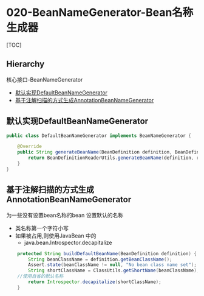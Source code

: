 # 020-BeanNameGenerator-Bean名称生成器

[TOC]

## Hierarchy

核心接口-BeanNameGenerator

- [默认实现DefaultBeanNameGenerator](#默认实现DefaultBeanNameGenerator)
- [基于注解扫描的方式生成AnnotationBeanNameGenerator](#基于注解扫描的方式生成AnnotationBeanNameGenerator)

## 默认实现DefaultBeanNameGenerator

```java
public class DefaultBeanNameGenerator implements BeanNameGenerator {

	@Override
	public String generateBeanName(BeanDefinition definition, BeanDefinitionRegistry registry) {
		return BeanDefinitionReaderUtils.generateBeanName(definition, registry);
	}
}
```

## 基于注解扫描的方式生成AnnotationBeanNameGenerator

为一些没有设置bean名称的bean 设置默认的名称

- 类名称第一个字符小写
- 如果被占用,则使用JavaBean 中的
  - java.bean.Introspector.decapitalize

```java
	protected String buildDefaultBeanName(BeanDefinition definition) {
		String beanClassName = definition.getBeanClassName();
		Assert.state(beanClassName != null, "No bean class name set");
		String shortClassName = ClassUtils.getShortName(beanClassName);
    //使用自省的默认名称
		return Introspector.decapitalize(shortClassName);
	}
```

